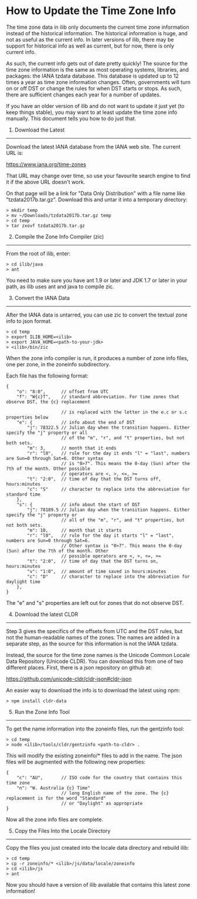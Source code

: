 How to Update the Time Zone Info
===================================

The time zone data in ilib only documents the current time zone 
information instead of the historical information. The historical
information is huge, and not as useful as the current info. In
later versions of ilib, there may be support for historical info
as well as current, but for now, there is only current info.

As such, the current info gets out of date pretty quickly! The
source for the time zone information is the same as most operating
systems, libraries, and packages: the IANA tzdata database. This
database is updated up to 12 times a year as time zone information
changes. Often, governments will turn on or off DST or change the 
rules for when DST starts or stops. As such, there are sufficient
changes each year for a number of updates.

If you have an older version of ilib and do not want to update it
just yet (to keep things stable), you may want to at least update 
the time zone info manually. This document tells you how to do just
that.

1. Download the Latest
----------------------

Download the latest IANA database from the IANA web site. The current
URL is:

https://www.iana.org/time-zones

That URL may change over time, so use your favourite search engine
to find it if the above URL doesn't work.

On that page will be a link for "Data Only Distribution" with a 
file name like "tzdata2017b.tar.gz". Download this and untar it
into a temporary directory:

~~~~~
> mkdir temp
> mv ~/Downloads/tzdata2017b.tar.gz temp
> cd temp
> tar zxovf tzdata2017b.tar.gz
~~~~~

2. Compile the Zone Info Compiler (zic)
---------------------------------------

From the root of ilib, enter:

~~~~~
> cd ilib/java
> ant
~~~~~

You need to make sure you have ant 1.9 or later and JDK 1.7 or later 
in your path, as ilib uses ant and java to compile zic.

3. Convert the IANA Data
------------------------

After the IANA data is untarred, you can use zic to convert the textual
zone info to json format.

~~~~~~
> cd temp
> export ILIB_HOME=<ilib>
> export JAVA_HOME=<path-to-your-jdk>
> <ilib>/bin/zic
~~~~~~

When the zone info compiler is run, it produces a number of zone info
files, one per zone, in the zoneinfo subdirectory.

Each file has the following format:

~~~~~~
{
    "o": "8:0",      // offset from UTC
    "f": "W{c}T",    // standard abbreviation. For time zones that observe DST, the {c} replacement 
	
                     // is replaced with the letter in the e.c or s.c properties below 
    "e": {           // info about the end of DST
        "j": 78322.5 // Julian day when the transition happens. Either specify the "j" property or all 
                     // of the "m", "r", and "t" properties, but not both sets.
        "m": 3,      // month that it ends
        "r": "l0",   // rule for the day it ends "l" = "last", numbers are Sun=0 through Sat=6. Other syntax 
                     // is "0>7". This means the 0-day (Sun) after the 7th of the month. Other possible 
					 // operators are <, >, <=, >=
        "t": "2:0",  // time of day that the DST turns off, hours:minutes
        "c": "S"     // character to replace into the abbreviation for standard time 
    },
    "s": {           // info about the start of DST
        "j": 78189.5 // Julian day when the transition happens. Either specify the "j" property or 
                     // all of the "m", "r", and "t" properties, but not both sets.
        "m": 10,     // month that it starts
        "r": "l0",   // rule for the day it starts "l" = "last", numbers are Sun=0 through Sat=6. 
                     // Other syntax is "0>7". This means the 0-day (Sun) after the 7th of the month. Other 
					 // possible operators are <, >, <=, >=
        "t": "2:0",  // time of day that the DST turns on, hours:minutes
        "v": "1:0",  // amount of time saved in hours:minutes
        "c": "D"     // character to replace into the abbreviation for daylight time
    },
}
~~~~~~

The "e" and "s" properties are left out for zones that do not observe DST.

4. Download the latest CLDR
---------------------------

Step 3 gives the specifics of the offsets from UTC and the DST rules, 
but not the human-readable names of the zones. The names are added in a 
separate step, as the source for this information is not the IANA 
tzdata.

Instead, the source for the time zone names is the Unicode Common Locale 
Data Repository (Unicode CLDR). You can download this from one of two
different places. First, there is a json repository on github at:

https://github.com/unicode-cldr/cldr-json#cldr-json

An easier way to download the info is to download the latest using npm:

~~~~~~
> npm install cldr-data
~~~~~~

5. Run the Zone Info Tool
------------------------

To get the name information into the zoneinfo files, run the gentzinfo
tool:

~~~~~
> cd temp
> node <ilib>/tools/cldr/gentzinfo <path-to-cldr> .
~~~~~

This will modify the existing zoneinfo/* files to add in the name.
The json files will be augmented with the following new properties:

~~~~~~
{
    "c": "AU",       // ISO code for the country that contains this time zone
    "n": "W. Australia {c} Time"
                     // long English name of the zone. The {c} replacement is for the word "Standard" 
					 // or "Daylight" as appropriate
}
~~~~~~

Now all the zone info files are complete.

5. Copy the Files Into the Locale Directory
-----------------------------------------

Copy the files you just created into the locale data directory and 
rebuild ilib:

~~~~~~~
> cd temp
> cp -r zoneinfo/* <ilib>/js/data/locale/zoneinfo
> cd <ilib>/js
> ant
~~~~~~~

Now you should have a version of ilib available that contains this
latest zone information!
